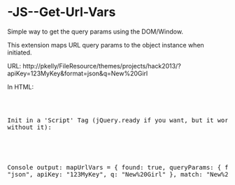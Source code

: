 -JS--Get-Url-Vars
=================

Simple way to get the query params using the DOM/Window.

This extension maps URL query params to the object instance when initiated.

URL: http://pkelly/FileResource/themes/projects/hack2013/?apiKey=123MyKey&format=json&q=New%20Girl

In HTML:
<pre>
<script src="getUrlVars.js"></script>

Init in a 'Script' Tag (jQuery.ready if you want, but it works without it):

<script>
//GetUrlVars().isAvailable('q', 'string');
var mapUrlVars = GetUrlVars();

console.log(mapUrlVars.q);
</script>

Console output:
mapUrlVars = {
  found: true,
  queryParams: {
    format: "json",
    apiKey: "123MyKey",
    q: "New%20Girl"
  },
  match: "New%20Girl"
};
</pre>
